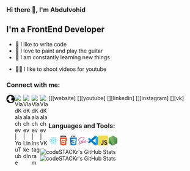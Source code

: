 ### Hi there 👋, I'm Abdulvohid

## I'm a FrontEnd Developer

- 💪 I like to write code
- 🎉 I love to paint and play the guitar
- 🥅 I am constantly learning new things
<!-- - ⚡ I love writing an article for https://webtricks-master.ru/ -->
- 🤹🏽 I like to shoot videos for youtube

### Connect with me:

[<img align="left" alt="webtricks-master.ru" width="22px" src="https://raw.githubusercontent.com/iconic/open-iconic/master/svg/globe.svg" />][website]
[<img align="left" alt="VladKalachev | YouTube" width="22px" src="https://cdn.jsdelivr.net/npm/simple-icons@v3/icons/youtube.svg" />][youtube]
[<img align="left" alt="VladKalachev | LinkedIn" width="22px" src="https://cdn.jsdelivr.net/npm/simple-icons@v3/icons/linkedin.svg" />][linkedin]
[<img align="left" alt="VladKalachev | Instagram" width="22px" src="https://cdn.jsdelivr.net/npm/simple-icons@v3/icons/instagram.svg" />][instagram]
[<img align="left" alt="VladKalachev | VK" width="22px" src="https://cdn.jsdelivr.net/npm/simple-icons@v3/icons/vk.svg" />][vk]

<br />

### Languages and Tools:

<img align="left" alt="React" width="26px" src="https://raw.githubusercontent.com/github/explore/80688e429a7d4ef2fca1e82350fe8e3517d3494d/topics/react/react.png" />
<img align="left" alt="HTML5" width="26px" src="https://raw.githubusercontent.com/github/explore/80688e429a7d4ef2fca1e82350fe8e3517d3494d/topics/html/html.png" />
<img align="left" alt="CSS3" width="26px" src="https://raw.githubusercontent.com/github/explore/80688e429a7d4ef2fca1e82350fe8e3517d3494d/topics/css/css.png" />
<img align="left" alt="Sass" width="26px" src="https://raw.githubusercontent.com/github/explore/80688e429a7d4ef2fca1e82350fe8e3517d3494d/topics/sass/sass.png" />
<img align="left" alt="Visual Studio Code" width="26px" src="https://raw.githubusercontent.com/github/explore/80688e429a7d4ef2fca1e82350fe8e3517d3494d/topics/visual-studio-code/visual-studio-code.png" />
<img align="left" alt="JavaScript" width="26px" src="https://raw.githubusercontent.com/github/explore/80688e429a7d4ef2fca1e82350fe8e3517d3494d/topics/javascript/javascript.png" />
<img align="left" alt="Node.js" width="26px" src="https://raw.githubusercontent.com/github/explore/80688e429a7d4ef2fca1e82350fe8e3517d3494d/topics/nodejs/nodejs.png" />

<br />
<br />

<!-- <details> -->
  <!-- <summary>:zap: Statistics:</summary> -->
   <img align="left" alt="codeSTACKr's GitHub Stats" src="https://themeforest.img.customer.envatousercontent.com/files/350904963/preview/preview.__large_preview.jpg?auto=compress%2Cformat&q=80&fit=crop&crop=top&max-h=8000&max-w=590&s=93a6ad8fa0a428bbdc664542a4491862" />
    <br />
    <img align="left" alt="codeSTACKr's GitHub Stats" src="https://encrypted-tbn0.gstatic.com/images?q=tbn:ANd9GcTSgK82LEbVPvfzxA_s3Apvpb5jquXTuTigg474SA17glG4jV9vC3Wk4IIkGUJjwQavBUQ&usqp=CAU" />
<!-- </details> -->

<!-- [website]:
[youtube]:
[linkedin]:
[instagram]:
[vk]: -->
